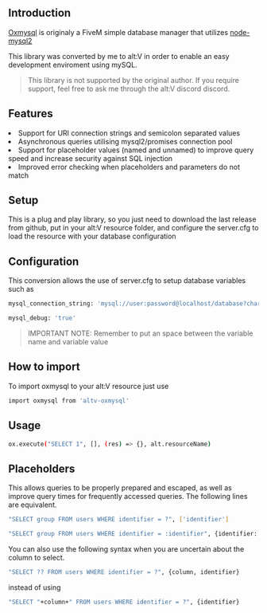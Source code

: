 ## Introduction

<a href="https://github.com/overextended/oxmysql">Oxmysql</a> is originaly a FiveM simple database manager that utilizes <a href="https://github.com/sidorares/node-mysql2">node-mysql2</a>

This library was converted by me to alt:V in order to enable an easy development enviroment using mySQL.

>This library is not supported by the original author. If you require support, feel free to ask me through the alt:V discord discord. 

## Features

<li>Support for URI connection strings and semicolon separated values</li>
<li>Asynchronous queries utilising mysql2/promises connection pool</li>
<li>Support for placeholder values (named and unnamed) to improve query speed and increase security against SQL injection</li>
<li>Improved error checking when placeholders and parameters do not match</li>

## Setup

This is a plug and play library, so you just need to download the last release from github, put in your alt:V resource folder, and configure the server.cfg to load the resource with your database configuration 

## Configuration

This conversion allows the use of server.cfg to setup database variables such as

```sh
mysql_connection_string: 'mysql://user:password@localhost/database?charset=utf8mb4'
```

```sh
mysql_debug: 'true'
```    

>IMPORTANT NOTE: Remember to put an space between the variable name and variable value

## How to import 

To import oxmysql to your alt:V resource just use

```sh
import oxmysql from 'altv-oxmysql' 
```

## Usage

```sh
ox.execute("SELECT 1", [], (res) => {}, alt.resourceName)
```

## Placeholders

This allows queries to be properly prepared and escaped, as well as improve query times for frequently accessed queries.
The following lines are equivalent.

```sh
"SELECT group FROM users WHERE identifier = ?", ['identifier']  

"SELECT group FROM users WHERE identifier = :identifier", {identifier: 'identifier'}  
```

You can also use the following syntax when you are uncertain about the column to select.

```sh
"SELECT ?? FROM users WHERE identifier = ?", {column, identifier} 
```
instead of using  
```sh
"SELECT "+column+" FROM users WHERE identifier = ?", {identifier}
```